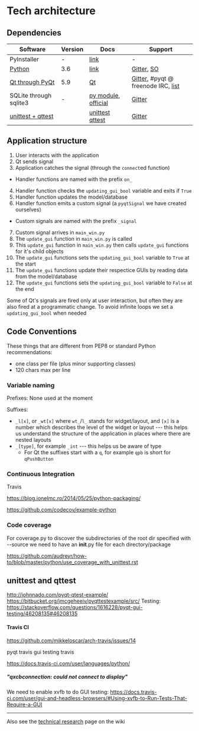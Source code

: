
# Tech architecture

## Dependencies

Software | Version | Docs | Support
--- | --- | --- | ---
PyInstaller | - | [link](http://pyinstaller.readthedocs.io/en/stable/) | -
[Python](#python) | 3.6 | [link](https://docs.python.org/3/) | [Gitter](https://gitter.im/mindfulness-at-the-computer/Lobby), [SO](https://stackoverflow.com/questions/tagged/python)
[Qt through PyQt](qt-and-pyqt) | 5.9 | [Qt](http://doc.qt.io/qt-5/) | [Gitter](https://gitter.im/mindfulness-at-the-computer/Lobby), #pyqt @ freenode IRC, [list](http://wiki.qt.io/Online_Communities)
SQLite through sqlite3 | - | [py module](https://docs.python.org/3/library/sqlite3.html), [official](https://www.sqlite.org/docs.html) | [Gitter](https://gitter.im/mindfulness-at-the-computer/Lobby)
[unittest + qttest](unittest-and-qttest) | | [unittest](https://docs.python.org/3/library/unittest.html) [qttest](http://doc.qt.io/qt-5/qtest.html)| [Gitter](https://gitter.im/mindfulness-at-the-computer/Lobby)


## Application structure

1. User interacts with the application
2. Qt sends signal
3. Application catches the signal (through the `connect`ed function)
  * Handler functions are named with the prefix `on_`
4. Handler function checks the `updating_gui_bool` variable and exits if `True` 
5. Handler function updates the model/database
6. Handler function emits a custom signal (a `pyqtSignal` we have created ourselves)
  * Custom signals are named with the prefix `_signal`
7. Custom signal arrives in `main_win.py`
8. The `update_gui` function in `main_win.py` is called
9. This `update_gui` function in `main_win.py` then calls `update_gui` functions for it's child objects
10. The `update_gui` functions sets the `updating_gui_bool` variable to `True` at the start
11. The `update_gui` functions update their respectice GUIs by reading data from the model/database
10. The `update_gui` functions sets the `updating_gui_bool` variable to `False` at the end

Some of Qt's signals are fired only at user interaction, but often they are also fired at a programmatic change. To avoid infinite loops we set a `updating_gui_bool` when needed


## Code Conventions

These things that are different from PEP8 or standard Python recommendations:
* one class per file (plus minor supporting classes)
* 120 chars max per line

### Variable naming

Prefixes: None used at the moment

Suffixes:
* `_l[x]`, or `_wt[x]` where `wt_`/`l_` stands for widget/layout, and `[x]` is a number which describes the level of the widget or layout --- this helps us understand the structure of the application in places where there are nested layouts
* `_[type]`, for example `_int` --- this helps us be aware of type
  * For Qt the suffixes start with a `q`, for example `qpb` is short for `qPushButton`

### Continuous Integration

Travis

https://blog.ionelmc.ro/2014/05/25/python-packaging/

https://github.com/codecov/example-python

### Code coverage

For coverage.py to discover the subdirectories of the root dir specified with --source
we need to have an __init__.py file for each directory/package

https://github.com/audreyr/how-to/blob/master/python/use_coverage_with_unittest.rst


## unittest and qttest

http://johnnado.com/pyqt-qtest-example/
https://bitbucket.org/jmcgeheeiv/pyqttestexample/src/
Testing: https://stackoverflow.com/questions/1616228/pyqt-gui-testing/46208135#46208135

#### Travis CI

https://github.com/mikkeloscar/arch-travis/issues/14

pyqt travis
gui testing travis

https://docs.travis-ci.com/user/languages/python/


##### "qxcbconnection: could not connect to display"

We need to enable xvfb to do GUI testing:
https://docs.travis-ci.com/user/gui-and-headless-browsers/#Using-xvfb-to-Run-Tests-That-Require-a-GUI


***

Also see the [technical research](https://github.com/SunyataZero/mindfulness-at-the-computer/wiki/Technical-Research) page on the wiki
